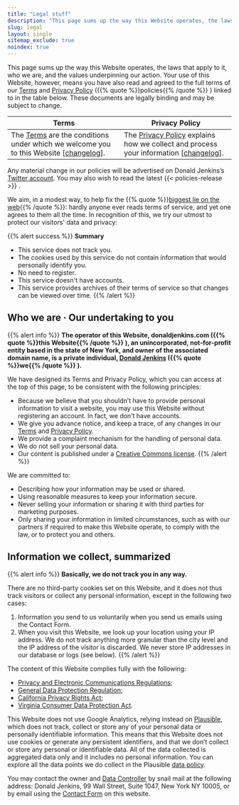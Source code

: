 ```yaml
---
title: "Legal stuff"
description: "This page sums up the way this Website operates, the laws that apply to it, who we are, and the values underpinning our action."
slug: legal
layout: single
sitemap_exclude: true
noindex: true
---
```


This page sums up the way this Website operates, the laws that apply to it, who we are, and the values underpinning our action. Your use of this Website, however, means you have also read and agreed to the full terms of our [Terms](/policies/terms/) and [Privacy Policy](/policies/privacy/) ({{% quote %}}policies{{% /quote %}} ) linked to in the table below. These documents are legally binding and may be subject to change.

| Terms                                                                                                                                                                          | Privacy Policy                                                                                                                                                                     |
| ------------------------------------------------------------------------------------------------------------------------------------------------------------------------------ | ---------------------------------------------------------------------------------------------------------------------------------------------------------------------------------- |
| The [Terms](/policies/terms/) are the conditions under which we welcome you to this Website \[[changelog](https://policies.donaldjenkins.com/archives/terms/changelog.html)\]. | The [Privacy Policy](/policies/privacy/) explains how we collect and process your information \[[changelog](https://policies.donaldjenkins.com/archives/privacy/changelog.html)\]. |

Any material change in our policies will be advertised on Donald Jenkins’s [Twitter account](https://www.twitter.com/donaldjenkins). You may also wish to read the latest {{< policies-release >}} .

We aim, in a modest way, to help fix the {{% quote %}}[biggest lie on the web](https://tosdr.org/en/about){{% /quote %}}: hardly anyone ever reads terms of service, and yet one agrees to them all the time. In recognition of this, we try our utmost to protect our visitors' data and privacy:

{{% alert success %}}
**Summary**

- This service does not track you.
- The cookies used by this service do not contain information that would personally identify you.
- No need to register.
- This service doesn't have accounts.
- This service provides archives of their terms of service so that changes can be viewed over time.
  {{% /alert %}}

## Who we are · Our undertaking to you

{{% alert info %}}
**The operator of this Website, donaldjenkins.com ({{% quote %}}this Website{{% /quote %}} ), an unincorporated, not-for-profit entity based in the state of New York, and owner of the associated domain name, is a private individual, [Donald Jenkins](https://www.twitter.com/donaldjenkins) ({{% quote %}}we{{% /quote %}} ).**

We have designed its Terms and Privacy Policy, which you can access at the top of this page, to be consistent with the following principles:

- Because we believe that you shouldn’t have to provide personal information to visit a website, you may use this Website without registering an account. In fact, we don’t have accounts.
- We give you advance notice, and keep a trace, of any changes in our [Terms](https://policies.donaldjenkins.com/archives/terms/changelog.html) and [Privacy Policy](https://policies.donaldjenkins.com/archives/privacy/changelog.html).
- We provide a complaint mechanism for the handling of personal data.
- We do not sell your personal data.
- Our content is published under a [Creative Commons license](https://creativecommons.org/licenses/).
  {{% /alert %}}

We are committed to:

- Describing how your information may be used or shared.
- Using reasonable measures to keep your information secure.
- Never selling your information or sharing it with third parties for marketing purposes.
- Only sharing your information in limited circumstances, such as with our partners if required to make this Website operate, to comply with the law, or to protect you and others.

## Information we collect, summarized

{{% alert info %}}
**Basically, we do not track you in any way.**

There are no third-party cookies set on this Website, and it does not thus track visitors or collect any personal information, except in the following two cases:

1. Information you send to us voluntarily when you send us emails using the Contact Form.
2. When you visit this Website, we look up your location using your IP address. We do not track anything more granular than the city level and the IP address of the visitor is discarded. We never store IP addresses in our database or logs (see below).
   {{% /alert %}}

The content of this Website complies fully with the following:

- [Privacy and Electronic Communications Regulations](https://www.legislation.gov.uk/uksi/2003/2426/contents/made);
- [General Data Protection Regulation](https://gdpr.eu/);
- [California Privacy Rights Act](https://oag.ca.gov/privacy/ccpa);
- [Virginia Consumer Data Protection Act](https://www.oag.state.va.us/consumer-protection/files/tips-and-info/Virginia-Consumer-Data-Protection-Act-Summary-2-2-23.pdf).

This Website does not use Google Analytics, relying instead on [Plausible](https://plausible.io/), which does not track, collect or store any of your personal data or personally identifiable information. This means that this Website does not use cookies or generate any persistent identifiers, and that we don’t collect or store any personal or identifiable data. All of the data collected is aggregated data only and it includes no personal information. You can explore all the data points we do collect in the Plausible [data policy](https://plausible.io/data-policy).

You may contact the owner and [Data Controller](https://iapp.org/resources/article/data-controller/) by snail mail at the following address: Donald Jenkins, 99 Wall Street, Suite 1047, New York NY 10005, or by email using the [Contact Form](/contact) on this website.
